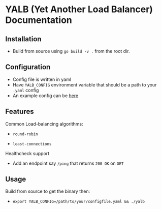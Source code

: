 # YALB (Yet Another Load Balancer) Documentation

## Installation

- Build from source using `go build -v .` from the root dir.

## Configuration

- Config file is written in yaml
- Have `YALB_CONFIG` environment variable that should be a path to your `.yaml` config
- An example config can be [here](./yalb.yaml)

## Features

Common Load-balancing algorithms:

- `round-robin`

- `least-connections`

Healthcheck support

- Add an endpoint say `/ping` that returns `200 OK` on `GET`

## Usage

Build from source to get the binary then:

- `export YALB_CONFIG=/path/to/your/configfile.yaml && ./yalb`
